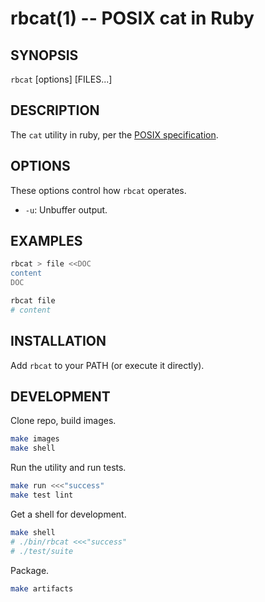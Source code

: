 rbcat(1) -- POSIX cat in Ruby
================================================================

## SYNOPSIS

`rbcat` [options] [FILES...]

## DESCRIPTION

The `cat` utility in ruby, per the [POSIX specification](http://pubs.opengroup.org/onlinepubs/000095399/utilities/cat.html).

## OPTIONS

These options control how `rbcat` operates.

* `-u`:
  Unbuffer output.

## EXAMPLES

```bash
rbcat > file <<DOC
content
DOC

rbcat file
# content
```

## INSTALLATION

Add `rbcat` to your PATH (or execute it directly).

## DEVELOPMENT

Clone repo, build images.

```bash
make images
make shell
```

Run the utility and run tests.

```bash
make run <<<"success"
make test lint
```

Get a shell for development.

```bash
make shell
# ./bin/rbcat <<<"success"
# ./test/suite
```

Package.

```bash
make artifacts
```
